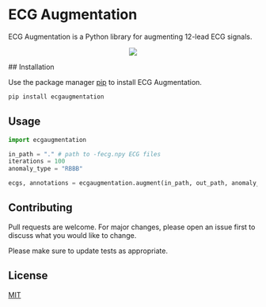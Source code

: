 # ECG Augmentation

ECG Augmentation is a Python library for augmenting 12-lead ECG signals.
<p align="center">
    <a href="https://github.com/badges/shields/graphs/contributors" alt="Contributors">
    <img src="https://img.shields.io/pypi/dw/ecgaugmentation" /></a>
</p>
## Installation

Use the package manager [pip](https://pip.pypa.io/en/stable/) to install ECG Augmentation.

```bash
pip install ecgaugmentation
```

## Usage

```python
import ecgaugmentation

in_path = "." # path to -fecg.npy ECG files
iterations = 100
anomaly_type = "RBBB"

ecgs, annotations = ecgaugmentation.augment(in_path, out_path, anomaly_type)
```

## Contributing
Pull requests are welcome. For major changes, please open an issue first to discuss what you would like to change.

Please make sure to update tests as appropriate.

## License
[MIT](https://choosealicense.com/licenses/mit/)